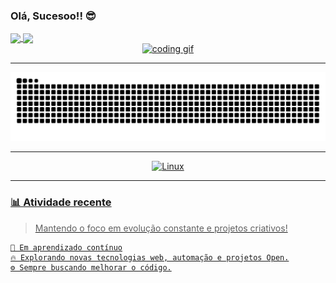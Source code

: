 ### Olá, Sucesoo!! 😎

<div> <a href="https://github.com/DevCadion"> <img height="180em" align="center" src="https://github-readme-stats.vercel.app/api?username=DevCadion&show_icons=true&theme=react&include_all_commits=true&count_private=true"/> <img height="150em" align="center" src="https://github-readme-stats.vercel.app/api/top-langs/?username=DevCadion&layout=compact&langs_count=7&theme=react" />

<br>

<div align="center">
  <img width="150" height="150" src="https://media1.tenor.com/images/68e8337fb4eb7e40645d832c64762a8b/tenor.gif?itemid=19443613" alt="coding gif" />
</div>

---

<div align="center">
  
  ![Snake animation](https://github.com/DevCadion/DevCadion/blob/output/github-contribution-grid-snake.svg)

</div>

---

<div align="center">

  ![Linux](https://img.shields.io/badge/Linux-000000?style=for-the-badge&logo=linux&logoColor=white)

</div>

---
### 📊 Atividade recente
> Mantendo o foco em evolução constante e projetos criativos!  

```text
🌱 Em aprendizado contínuo
🔥 Explorando novas tecnologias web, automação e projetos Open.
⚙️ Sempre buscando melhorar o código.

